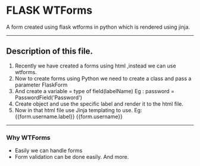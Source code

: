# FLASK WTForms

A form created using flask wtforms in python which is rendered using jinja.

---

## Description of this file.
1. Recently we have created a forms using html ,instead we can use wtforms.
2. Now to create forms using Python we need to create a class and pass a parameter FlaskForm
3. And create a variable = type of field(labelName)  Eg : password = PasswordField('Password') 
4. Create object and use the specific label and render it to the html file.
5. Now in that html file use Jinja templating to use. Eg: {{form.username.label}} {{form.username}}

---

### Why WTForms
- Easily we can handle forms
- Form validation can be done easily. And more.